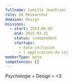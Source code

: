 ```yaml
---
fullname: Camille Jeanblanc
role: UX Researcher
domaine: Design
missions:
  - start: 2024-06-03
    end: 2025-03-31
    status: independent
    startups:
      - data-inclusion
      - l-application-du-cej
memberType: beta
competences: []
---
```

Psychologie + Design = <3